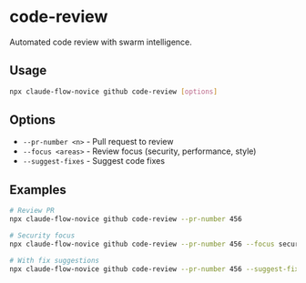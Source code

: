 # code-review

Automated code review with swarm intelligence.

## Usage
```bash
npx claude-flow-novice github code-review [options]
```

## Options
- `--pr-number <n>` - Pull request to review
- `--focus <areas>` - Review focus (security, performance, style)
- `--suggest-fixes` - Suggest code fixes

## Examples
```bash
# Review PR
npx claude-flow-novice github code-review --pr-number 456

# Security focus
npx claude-flow-novice github code-review --pr-number 456 --focus security

# With fix suggestions
npx claude-flow-novice github code-review --pr-number 456 --suggest-fixes
```
